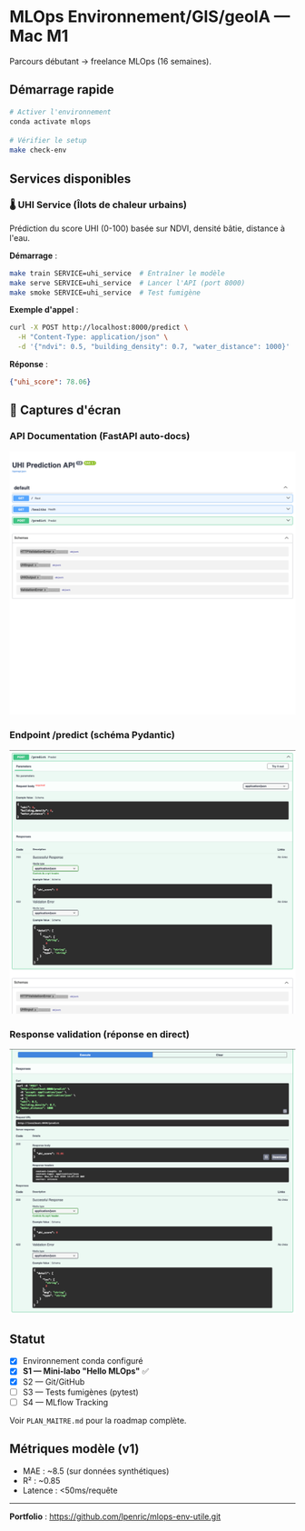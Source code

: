 # MLOps Environnement/GIS/geoIA — Mac M1

Parcours débutant → freelance MLOps (16 semaines).

## Démarrage rapide

```bash
# Activer l'environnement
conda activate mlops

# Vérifier le setup
make check-env
```

## Services disponibles

### 🌡️ UHI Service (Îlots de chaleur urbains)

Prédiction du score UHI (0-100) basée sur NDVI, densité bâtie, distance à l'eau.

**Démarrage** :
```bash
make train SERVICE=uhi_service  # Entraîner le modèle
make serve SERVICE=uhi_service  # Lancer l'API (port 8000)
make smoke SERVICE=uhi_service  # Test fumigène
```

**Exemple d'appel** :
```bash
curl -X POST http://localhost:8000/predict \
  -H "Content-Type: application/json" \
  -d '{"ndvi": 0.5, "building_density": 0.7, "water_distance": 1000}'
```

**Réponse** :
```json
{"uhi_score": 78.06}
```

## 📸 Captures d'écran

### API Documentation (FastAPI auto-docs)

![API Overview](docs/screenshots/s1_api_overview.png)

### Endpoint /predict (schéma Pydantic)

![Predict Schema](docs/screenshots/s1_predict_schema.png)

### Response validation (réponse en direct)

![Predict Response](docs/screenshots/s1_predict_response.png)

## Statut

- [x] Environnement conda configuré
- [x] **S1 — Mini-labo "Hello MLOps"** ✅
- [x] S2 — Git/GitHub
- [ ] S3 — Tests fumigènes (pytest)
- [ ] S4 — MLflow Tracking

Voir `PLAN_MAITRE.md` pour la roadmap complète.

## Métriques modèle (v1)

- MAE : ~8.5 (sur données synthétiques)
- R² : ~0.85
- Latence : <50ms/requête

---

**Portfolio** : https://github.com/lpenric/mlops-env-utile.git
